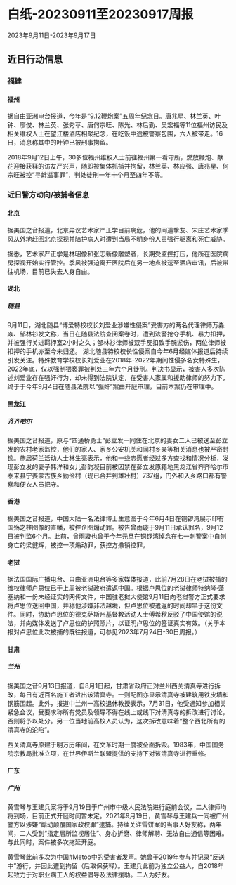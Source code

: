 # 白纸-20230911至20230917周报

2023年9月11日-2023年9月17日

## 近日行动信息

### 福建

#### 福州

据自由亚洲电台报道，今年是“9.12鞭炮案”五周年纪念日。唐兆星、林兰英、叶钟、廖俊、林兰英、张秀苹、唐何宗旺、陈光、林后勤、吴宏福等11位福州访民及相关维权人士在望江楼酒店相聚纪念，在吃饭中途被警察包围，六人被带走。16日，消息称其中的叶钟已被刑事拘留。

2018年9月12日上午，30多位福州维权人士前往福州第一看守所，燃放鞭炮、献花迎接获释的访友严兴声，随即被集体抓捕并拘留，林兰英、林应强、唐兆星、何宗旺被控“寻衅滋事罪”，判处徒刑一年十个月至四年不等。

### 近日警方动向/被捕者信息

#### 北京

据美国之音报道，北京异议艺术家严正学目前病危，他的同道挚友、宋庄艺术家季风从外地赶回北京探视并陪护病人时遭到当局不明身份人员强行驱离和死亡威胁。

据悉，艺术家严正学是林昭像和张志新像雕塑者，长期受监控打压，他所在医院病房探视开始实行管控。季风被强迫离开医院后在另一地点被送至酒店审讯，后被带往机场，目前已失去人身自由。

#### 湖北

##### 随县

9月11日，湖北随县“博爱特校校长刘爱业涉嫌性侵案”受害方的两名代理律师万淼焱、邹林衫发文称，当日在随县法院查阅案卷时，遭到法警抢夺手机、暴力扣押，并被强行关进羁押室2小时之久；邹林衫律师被双手反扣致手腕淤伤，两位律师被扣押的手机亦至今未归还。
湖北随县特校校长性侵案自今年6月经媒体报道后持续引发关注。特殊教育学校校长刘爱业在2018年-2022年期间性侵多名女特殊生，2022年底，仅以强制猥亵罪被判处三年六个月徒刑。判决书显示，被害人多次陈述刘爱业存在强奸行为，却未得到法院认定，在受害人家属和援助律师的努力下，终于于今年9月4日在随县法院以“强奸”案由开庭审理，目前本案仍在审理中。

#### 黑龙江

##### 齐齐哈尔

据美国之音报道，原与“四通桥勇士”彭立发一同住在北京的妻女二人已被送至彭立发的农村老家监控，他们的家人、家乡公安机关和同村乡亲等相关消息也被严密封锁。旅居荷兰活动人士林生亮表示，他和一些志愿者经过多方查找和情况分析，发现彭立发的妻子韩洋和女儿彭韵凝目前被囚禁在彭立发原籍地黑龙江省齐齐哈尔市泰来县宁姜蒙古族乡勤俭村（现已合并到雄壮村）737组，门外和入乡路口都有警察和便衣人员把守。

#### 香港

据美国之音报道，中国大陆一名法律博士生意图于今年6月4日在铜锣湾展示印有国殇之柱图像的直幡，被控企图煽动罪。被告曾雨璇于9月11日承认罪名，9月12日被判监6个月。此前，曾雨璇也曾于今年元旦在铜锣湾悼念在七一刺警案中自刎身亡的梁健辉，被控一项煽动罪，获控方撤销控罪。

#### 老挝

据法国国际广播电台、自由亚洲电台等多家媒体报道，此前7月28日在老挝被捕的维权律师卢思位已于上周被老挝政府遣返中国。根据卢思位的老挝律师特纳隆·蓬塞纳和一份未经证实的网传文件，中国驻老挝大使馆9月11日向老挝警方正式要求将卢思位送回中国，并称他涉嫌非法越境，但卢思位被遣返的时间却早于这份文件。同时，协助卢思位的德克萨斯州基督教活动人士傅希秋反驳了中国使馆的说法，并向媒体发送了卢思位的护照照片，以证明卢思位的签证真实有效。（关于本报对卢思位此次被捕的既往报道，可参见2023年7月24日-30日周报。）

#### 甘肃

##### 兰州

据美国之音9月13日报道，自8月1日起，甘肃省政府正对兰州西关清真寺进行拆改，每日有近百名施工者进出该清真寺。一则配图亦显示清真寺被建筑用铁皮墙和钢筋围起。此外，报道中兰州一高校退休教授表示，7月31日，他受通知参加相关紧急会议，受要求称所有党员及领导不得在线上或线下对清真寺的拆改进行讨论，否则将予以处分。另一位当地前高校人员认为，这次拆改意味着“整个西北所有的清真寺的沦陷”。

西关清真寺原建于明万历年间，在文革时期一度被全面拆毁。1983年，中国国务院宗教局批准立项，在世界伊斯兰联盟提供的支持下对该清真寺进行重修。

#### 广东

##### 广州

黄雪琴与王建兵案将于9月19日于广州市中级人民法院进行庭前会议，二人律师均将到场，目前正式开庭时间暂未定。2021年9月19日，黄雪琴与王建兵一同被广州警方以涉嫌“煽动颠覆国家政权罪”逮捕。持续关注雪饼案的当事人好友称，两年间，二人受到“指定居所监视居住”、身心折磨、律师解聘、无法自由通信等困难。与此同时，案件被多次拖延开庭。

黄雪琴此前多次为中国#Metoo中的受害者发声。她曾于2019年参与并记录“反送中”游行，并因此遭到拘留（后取保获释）。王建兵此前为独立公益人，自2018年起致力于对职业病工人的权益倡导及法律援助。二人为好友。